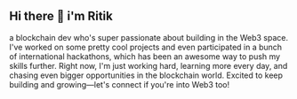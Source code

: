 ## Hi there 👋 i'm Ritik
a blockchain dev who's super passionate about building in the Web3 space. I've worked on some pretty cool projects and even participated in a bunch of international hackathons, which has been an awesome way to push my skills further. Right now, I'm just working hard, learning more every day, and chasing even bigger opportunities in the blockchain world. Excited to keep building and growing—let's connect if you're into Web3 too!


